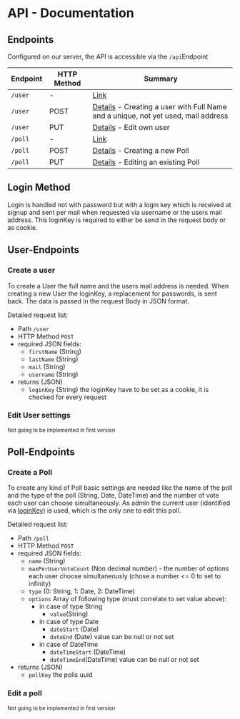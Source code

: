 # API - Documentation

## Endpoints

Configured on our server, the API is accessible via the `/api`Endpoint

| Endpoint | HTTP Method | Summary                                                                                             |
| -------- | ----------- | --------------------------------------------------------------------------------------------------- |
| `/user`  | -           | [Link](#user-endpoints)                                                                             |
| `/user`  | POST        | [Details](#create-a-user) - Creating a user with Full Name and a unique, not yet used, mail address |
| `/user`  | PUT         | [Details](#edit-user-settings) - Edit own user                                                      |
| `/poll`  | -           | [Link](#poll-endpoints)                                                                             |
| `/poll`  | POST        | [Details](#create-a-poll) - Creating a new Poll                                                     |
| `/poll`  | PUT         | [Details](#edit-a-poll) - Editing an existing Poll                                                  |

## Login Method

Login is handled not with password but with a login key which is received at signup and sent per mail when requested via username or the users mail address.
This loginKey is required to either be send in the request body or as cookie.

## User-Endpoints

### Create a user

To create a User the full name and the users mail address is needed. When creating a new User the loginKey, a replacement for passwords, is sent back.
The data is passed in the request Body in JSON format.

Detailed request list:

-   Path `/user`
-   HTTP Method `POST`
-   required JSON fields:
    -   `firstName` (String)
    -   `lastName` (String)
    -   `mail` (String)
    -   `username` (String)
-   returns (JSON)
    -   `loginKey` (String) the loginKey have to be set as a cookie, it is checked for every request

### Edit User settings

<small>Not going to be implemented in first version</small>

## Poll-Endpoints

### Create a Poll

To create any kind of Poll basic settings are needed like the name of the poll and the type of the poll (String, Date, DateTime) and the number of vote each user can choose simultaneously. As admin the current user (identified via [loginKey](#login-method)) is used, which is the only one to edit this poll.

Detailed request list:

-   Path `/poll`
-   HTTP Method `POST`
-   required JSON fields:
    -   `name` (String)
    -   `maxPerUserVoteCount` (Non decimal number) - the number of options each user choose simultaneously (chose a number <= 0 to set to infinity)
    -   `type` (0: String, 1: Date, 2: DateTime)
    -   `options` Array of following type (must correlate to set value above):
        -   in case of type String
            -   `value`(String)
        -   in case of type Date
            -   `dateStart` (Date)
            -   `dateEnd` (Date) value can be null or not set
        -   in case of DateTime
            -   `dateTimeStart` (DateTime)
            -   `dateTimeEnd`(DateTime) value can be null or not set
-   returns (JSON)
    -   `pollKey` the polls uuid

### Edit a poll

<small>Not going to be implemented in first version</small>
